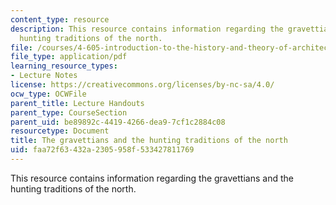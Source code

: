 ```yaml
---
content_type: resource
description: This resource contains information regarding the gravettians and the
  hunting traditions of the north.
file: /courses/4-605-introduction-to-the-history-and-theory-of-architecture-spring-2012/faa72f63432a2305958f533427811769_MIT4_605S12_lec02.pdf
file_type: application/pdf
learning_resource_types:
- Lecture Notes
license: https://creativecommons.org/licenses/by-nc-sa/4.0/
ocw_type: OCWFile
parent_title: Lecture Handouts
parent_type: CourseSection
parent_uid: be89892c-4419-4266-dea9-7cf1c2884c08
resourcetype: Document
title: The gravettians and the hunting traditions of the north
uid: faa72f63-432a-2305-958f-533427811769
---
```

This resource contains information regarding the gravettians and the hunting traditions of the north.